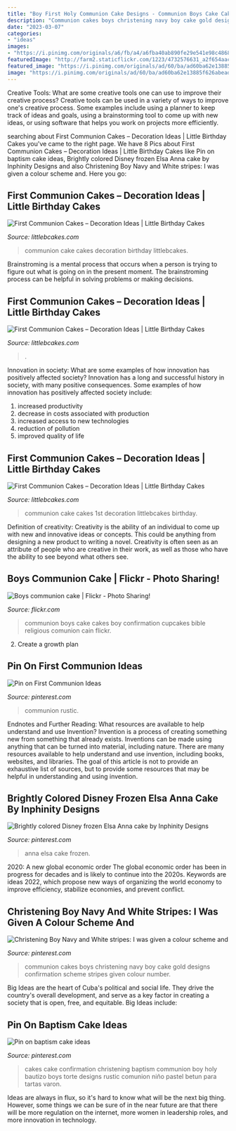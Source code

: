 ```yaml
---
title: "Boy First Holy Communion Cake Designs - Communion Boys Cake Cakes Boy Confirmation Cupcakes Bible Religious Comunion Cain Flickr"
description: "Communion cakes boys christening navy boy cake gold designs confirmation scheme stripes given colour number"
date: "2023-03-07"
categories:
- "ideas"
images:
- "https://i.pinimg.com/originals/a6/fb/a4/a6fba40ab890fe29e541e98c48687ef6.jpg"
featuredImage: "http://farm2.staticflickr.com/1223/4732576631_a2f654aac1_z.jpg"
featured_image: "https://i.pinimg.com/originals/ad/60/ba/ad60ba62e13885f626abeada2b9fd578.jpg"
image: "https://i.pinimg.com/originals/ad/60/ba/ad60ba62e13885f626abeada2b9fd578.jpg"
---
```



Creative Tools: What are some creative tools one can use to improve their creative process?
Creative tools can be used in a variety of ways to improve one's creative process. Some examples include using a planner to keep track of ideas and goals, using a brainstorming tool to come up with new ideas, or using software that helps you work on projects more efficiently.

	

		
searching about First Communion Cakes – Decoration Ideas | Little Birthday Cakes you've came to the right page. We have 8 Pics about First Communion Cakes – Decoration Ideas | Little Birthday Cakes like Pin on baptism cake ideas, Brightly colored Disney frozen Elsa Anna cake by Inphinity Designs and also Christening Boy Navy and White stripes: I was given a colour scheme and. Here you go:
		
    
## First Communion Cakes – Decoration Ideas | Little Birthday Cakes

<img loading=lazy src="http://www.littlebcakes.com/wp-content/uploads/2014/02/Communion-Cake.jpg" onerror="this.onerror=null;this.src='https://tse1.mm.bing.net/th?id=OIP.3jJcqkz70ZmJ7LJlApMPqwHaFj&amp;pid=15.1';" alt="First Communion Cakes – Decoration Ideas | Little Birthday Cakes">

_Source: littlebcakes.com_

>communion cake cakes decoration birthday littlebcakes. 

	

Brainstroming is a mental process that occurs when a person is trying to figure out what is going on in the present moment. The brainstroming process can be helpful in solving problems or making decisions.

    
## First Communion Cakes – Decoration Ideas | Little Birthday Cakes

<img loading=lazy src="https://www.littlebcakes.com/wp-content/uploads/2014/02/Pictures-of-First-Communion-Cakes.jpg" onerror="this.onerror=null;this.src='https://tse4.mm.bing.net/th?id=OIP.zfnm4-BTchu_Sb08NsrPoQHaMF&amp;pid=15.1';" alt="First Communion Cakes – Decoration Ideas | Little Birthday Cakes">

_Source: littlebcakes.com_

>. 

	

Innovation in society: What are some examples of how innovation has positively affected society?
Innovation has a long and successful history in society, with many positive consequences. Some examples of how innovation has positively affected society include: 
1. increased productivity 
2. decrease in costs associated with production 
3. increased access to new technologies 
4. reduction of pollution 
5. improved quality of life 

    
## First Communion Cakes – Decoration Ideas | Little Birthday Cakes

<img loading=lazy src="http://www.littlebcakes.com/wp-content/uploads/2014/02/Communion-Cake-1024x768.jpg" onerror="this.onerror=null;this.src='https://tse4.mm.bing.net/th?id=OIP.6UFcka8sxW8DSbkh-QmCkgHaFj&amp;pid=15.1';" alt="First Communion Cakes – Decoration Ideas | Little Birthday Cakes">

_Source: littlebcakes.com_

>communion cake cakes 1st decoration littlebcakes birthday. 

	

Definition of creativity:
Creativity is the ability of an individual to come up with new and innovative ideas or concepts. This could be anything from designing a new product to writing a novel. Creativity is often seen as an attribute of people who are creative in their work, as well as those who have the ability to see beyond what others see.

    
## Boys Communion Cake | Flickr - Photo Sharing!

<img loading=lazy src="http://farm2.staticflickr.com/1223/4732576631_a2f654aac1_z.jpg" onerror="this.onerror=null;this.src='https://tse2.mm.bing.net/th?id=OIP.-dqh6LVz9FE5o4C0l206ogHaJ4&amp;pid=15.1';" alt="Boys communion cake | Flickr - Photo Sharing!">

_Source: flickr.com_

>communion boys cake cakes boy confirmation cupcakes bible religious comunion cain flickr. 

	

2. Create a growth plan 

    
## Pin On First Communion Ideas

<img loading=lazy src="https://i.pinimg.com/736x/02/dd/20/02dd20a62260588603ba0f1a506ebbf3.jpg" onerror="this.onerror=null;this.src='https://tse4.mm.bing.net/th?id=OIP.lf71k2kZDPq7E_clmuHTdwHaJ3&amp;pid=15.1';" alt="Pin on First Communion Ideas">

_Source: pinterest.com_

>communion rustic. 

	

Endnotes and Further Reading: What resources are available to help understand and use Invention?
Invention is a process of creating something new from something that already exists. Inventions can be made using anything that can be turned into material, including nature. There are many resources available to help understand and use invention, including books, websites, and libraries. The goal of this article is not to provide an exhaustive list of sources, but to provide some resources that may be helpful in understanding and using invention.

    
## Brightly Colored Disney Frozen Elsa Anna Cake By Inphinity Designs

<img loading=lazy src="https://i.pinimg.com/736x/a5/da/12/a5da1268432bcebb923591f815675496--elsa-anna-san-antonio.jpg" onerror="this.onerror=null;this.src='https://tse3.mm.bing.net/th?id=OIP.IbrTWvthxtl3NQiic3LNcAHaKy&amp;pid=15.1';" alt="Brightly colored Disney frozen Elsa Anna cake by Inphinity Designs">

_Source: pinterest.com_

>anna elsa cake frozen. 

	

2020: A new global economic order
The global economic order has been in progress for decades and is likely to continue into the 2020s. Keywords are ideas 2022, which propose new ways of organizing the world economy to improve efficiency, stabilize economies, and prevent conflict.

    
## Christening Boy Navy And White Stripes: I Was Given A Colour Scheme And

<img loading=lazy src="https://i.pinimg.com/originals/a6/fb/a4/a6fba40ab890fe29e541e98c48687ef6.jpg" onerror="this.onerror=null;this.src='https://tse1.mm.bing.net/th?id=OIP.6h8nrvypiOFPxuam9V7MnQHaJ4&amp;pid=15.1';" alt="Christening Boy Navy and White stripes: I was given a colour scheme and">

_Source: pinterest.com_

>communion cakes boys christening navy boy cake gold designs confirmation scheme stripes given colour number. 

	

Big Ideas are the heart of Cuba's political and social life. They drive the country's overall development, and serve as a key factor in creating a society that is open, free, and equitable. Big Ideas include:

    
## Pin On Baptism Cake Ideas

<img loading=lazy src="https://i.pinimg.com/originals/ad/60/ba/ad60ba62e13885f626abeada2b9fd578.jpg" onerror="this.onerror=null;this.src='https://tse1.mm.bing.net/th?id=OIP.XA4Zg7Jm0_erlMAbNFLZpgHaHa&amp;pid=15.1';" alt="Pin on baptism cake ideas">

_Source: pinterest.com_

>cakes cake confirmation christening baptism communion boy holy bautizo boys torte designs rustic comunion niño pastel betun para tartas varon. 

	

Ideas are always in flux, so it's hard to know what will be the next big thing. However, some things we can be sure of in the near future are that there will be more regulation on the internet, more women in leadership roles, and more innovation in technology.

